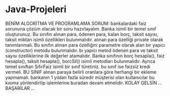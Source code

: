 # Java-Projeleri
BENİM ALGORİTMA VE PROGRAMLAMA SORUM:
bankalardaki faiz sorununa çözüm olacak bir soru hazırlayalım. 
Banka isimli bir temel sınıf oluşturunuz. 
Bu sınıfın alınan para, ödenen para, kalan borç, taksit sayısı, taksit miktarı isimli özellikleri bulunmalıdır.
alınan para özelliği  private olarak tanımlanmalı. 
Bu sınıfın alınan para özelliğini parametre olarak alan bir yapıcı (constructor) metodu bulunmalıdır. bı yapıcı metod ödenen para ve taksit sayısı özelliklerine ilk değerler atamalıdır.
Banka sınıfının borç hesapla(), faiz hesapla(), taksit hesapla(), borcSil()
isimli metodları bulunmalıdır. 
Ayrıca temel sınıftan SıfırFaiz isimli bir sınıf türetiniz. bu sınıf ise faizsiz kredi vermeli. BU SINIF alınan paraya belirli oranlara göre herhangi bir ekleme yapmamalı. bankanın 1 yıldan fazla süredir müşterisi olan kullanıcılar bu kısıma yönlendirilip işlemlerine buradan devam etmelidir. 
KOLAY GELSİN ... BAŞARILAR ... 
